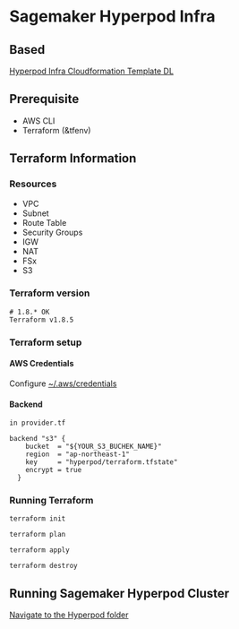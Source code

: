 # Sagemaker Hyperpod Infra

## Based

[Hyperpod Infra Cloudformation Template DL](https://awsome-distributed-training.s3.amazonaws.com/templates/sagemaker-hyperpod.yaml)

## Prerequisite

- AWS CLI
- Terraform (&tfenv)

## Terraform Information

### Resources

- VPC
- Subnet
- Route Table
- Security Groups
- IGW
- NAT
- FSx
- S3

### Terraform version

```
# 1.8.* OK
Terraform v1.8.5
```

### Terraform setup

#### AWS Credentials

Configure [~/.aws/credentials](https://docs.aws.amazon.com/ja_jp/cli/latest/userguide/cli-configure-files.html)

#### Backend
```
in provider.tf

backend "s3" {
    bucket  = "${YOUR_S3_BUCHEK_NAME}"
    region  = "ap-northeast-1"
    key     = "hyperpod/terraform.tfstate"
    encrypt = true
  }
```
### Running Terraform

```
terraform init
```
```
terraform plan
```
```
terraform apply
```
```
terraform destroy
```
## Running Sagemaker Hyperpod Cluster

[Navigate to the Hyperpod folder](https://gitlab.mzcloud.xyz/mz-jp/Cloud-SA/leo-tech/-/tree/main/hyperpod-vpc-terraform/hyperpod?ref_type=heads)